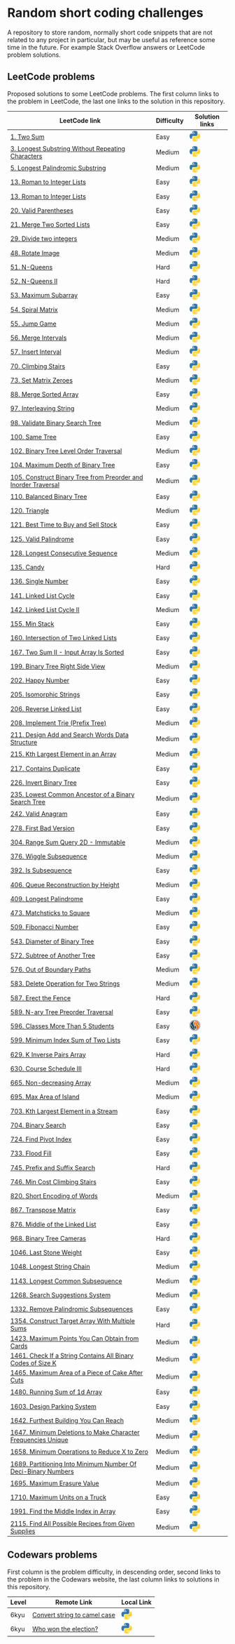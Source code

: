 # Random short coding challenges

A repository to store random, normally short code snippets that are not related to any project in particular, but may be useful as reference some time in the future. For example Stack Overflow answers or LeetCode problem solutions.

## LeetCode problems

Proposed solutions to some LeetCode problems. The first column links to the problem in LeetCode, the last one links to the solution in this repository.

| LeetCode link                                                           | Difficulty | Solution links                                                                      |
| ----------------------------------------------------------------------- | ---------- | ----------------------------------------------------------------------------------- |
| [1. Two Sum][lc1]                                                       | Easy       | [![python](res/py.png)](leetcode/two_sum.py)                                        |
| [3. Longest Substring Without Repeating Characters][lc3]                | Medium     | [![python](res/py.png)](leetcode/longest-substring-without-repeating-characters.py) |
| [5. Longest Palindromic Substring][lc5]                                 | Medium     | [![python](res/py.png)](leetcode/longest-palindromic-substring.py)                  |
| [13. Roman to Integer Lists][lc13]                                      | Easy       | [![python](res/py.png)](leetcode/roman_to_integer.py)                               |
| [13. Roman to Integer Lists][lc13]                                      | Easy       | [![python](res/py.png)](leetcode/roman_to_integer.py)                               |
| [20. Valid Parentheses][lc20]                                           | Easy       | [![python](res/py.png)](leetcode/valid-parentheses.py)                              |
| [21. Merge Two Sorted Lists][lc21]                                      | Easy       | [![python](res/py.png)](leetcode/merge_two_sorted_lists.py)                         |
| [29. Divide two integers][lc29]                                         | Medium     | [![python](res/py.png)](leetcode/divide_two_integers.py)                            |
| [48. Rotate Image][lc48]                                                | Medium     | [![python](res/py.png)][lc48py]                                                     |
| [51. N-Queens][lc51]                                                    | Hard       | [![python](res/py.png)](leetcode/n-queens.py)                                       |
| [52. N-Queens II][lc52]                                                 | Hard       | [![python](res/py.png)](leetcode/n-queens-ii.py)                                    |
| [53. Maximum Subarray][lc53]                                            | Easy       | [![python](res/py.png)](leetcode/maximum-subarray.py)                               |
| [54. Spiral Matrix][lc54]                                               | Medium     | [![python](res/py.png)][lc54py]                                                     |
| [55. Jump Game][lc55]                                                   | Medium     | [![python](res/py.png)](leetcode/jump-game.py)                                      |
| [56. Merge Intervals][lc56]                                             | Medium     | [![python](res/py.png)][lc56py]                                                     |
| [57. Insert Interval][lc57]                                             | Medium     | [![python](res/py.png)](leetcode/insert-interval.py)                                |
| [70. Climbing Stairs][lc70]                                             | Easy       | [![python](res/py.png)](leetcode/climbing-stairs.py)                                |
| [73. Set Matrix Zeroes][lc73]                                           | Medium     | [![python](res/py.png)][lc73py]                                                     |
| [88. Merge Sorted Array][lc88]                                          | Easy       | [![python](res/py.png)](leetcode/merge-sorted-array.py)                             |
| [97. Interleaving String][lc97]                                         | Medium     | [![python](res/py.png)](leetcode/interleaving-string.py)                            |
| [98. Validate Binary Search Tree][lc98]                                 | Medium     | [![python](res/py.png)](leetcode/validate-binary-search-tree.py)                    |
| [100. Same Tree][lc100]                                                 | Easy       | [![python](res/py.png)](leetcode/same-tree.py)                                      |
| [102. Binary Tree Level Order Traversal][lc102]                         | Medium     | [![python](res/py.png)](leetcode/binary-tree-level-order-traversal.py)              |
| [104. Maximum Depth of Binary Tree][lc104]                              | Easy       | [![python](res/py.png)](leetcode/maximum-depth-of-binary-tree.py)                   |
| [105. Construct Binary Tree from Preorder and Inorder Traversal][lc105] | Medium     | [![python](res/py.png)][lc105py]                                                    |
| [110. Balanced Binary Tree][lc110]                                      | Easy       | [![python](res/py.png)](leetcode/balanced-binary-tree.py)                           |
| [120. Triangle][lc120]                                                  | Medium     | [![python](res/py.png)](leetcode/triangle.py)                                       |
| [121. Best Time to Buy and Sell Stock][lc121]                           | Easy       | [![python](res/py.png)](leetcode/best-time-to-buy-and-sell-stock.py)                |
| [125. Valid Palindrome][lc125]                                          | Easy       | [![python](res/py.png)](leetcode/valid-palindrome.py)                               |
| [128. Longest Consecutive Sequence][lc128]                              | Medium     | [![python](res/py.png)](leetcode/longest-consecutive-sequence.py)                   |
| [135. Candy][lc135]                                                     | Hard       | [![python](res/py.png)](leetcode/candy.py)                                          |
| [136. Single Number][lc136]                                             | Easy       | [![python](res/py.png)](leetcode/single-number.py)                                  |
| [141. Linked List Cycle][lc141]                                         | Easy       | [![python](res/py.png)](leetcode/linked-list-cycle.py)                              |
| [142. Linked List Cycle II][lc142]                                      | Medium     | [![python](res/py.png)](leetcode/linked-list-cycle-ii.py)                           |
| [155. Min Stack][lc155]                                                 | Easy       | [![python](res/py.png)](leetcode/min-stack.py)                                      |
| [160. Intersection of Two Linked Lists][lc160]                          | Easy       | [![python](res/py.png)](leetcode/intersection-of-two-linked-lists.py)               |
| [167. Two Sum II - Input Array Is Sorted][lc167]                        | Easy       | [![python](res/py.png)](leetcode/two-sum-ii-input-array-is-sorted.py)               |
| [199. Binary Tree Right Side View][lc199]                               | Medium     | [![python](res/py.png)](leetcode/binary-tree-right-side-view.py)                    |
| [202. Happy Number][lc202]                                              | Easy       | [![python](res/py.png)][lc202py]                                                    |
| [205. Isomorphic Strings][lc205]                                        | Easy       | [![python](res/py.png)](leetcode/isomorphic-strings.py)                             |
| [206. Reverse Linked List][lc206]                                       | Easy       | [![python](res/py.png)](leetcode/reverse-linked-list.py)                            |
| [208. Implement Trie (Prefix Tree)][lc208]                              | Medium     | [![python](res/py.png)](leetcode/implement-trie-prefix-tree.py)                     |
| [211. Design Add and Search Words Data Structure][lc211]                | Medium     | [![python](res/py.png)](leetcode/design-add-and-search-words-data-structure.py)     |
| [215. Kth Largest Element in an Array][lc215]                           | Medium     | [![python](res/py.png)](leetcode/kth-largest-element-in-an-array.py)                |
| [217. Contains Duplicate][lc217]                                        | Easy       | [![python](res/py.png)](leetcode/contains-duplicate.py)                             |
| [226. Invert Binary Tree][lc226]                                        | Easy       | [![python](res/py.png)](leetcode/invert-binary-tree.py)                             |
| [235. Lowest Common Ancestor of a Binary Search Tree][lc235]            | Medium     | [![python](res/py.png)](leetcode/lowest-common-ancestor-of-a-binary-search-tree.py) |
| [242. Valid Anagram][lc242]                                             | Easy       | [![python](res/py.png)](leetcode/valid-anagram.py)                                  |
| [278. First Bad Version][lc278]                                         | Easy       | [![python](res/py.png)](leetcode/first-bad-version.py)                              |
| [304. Range Sum Query 2D - Immutable][lc304]                            | Medium     | [![python](res/py.png)](leetcode/divide_two_integers.py)                            |
| [376. Wiggle Subsequence][lc376]                                        | Medium     | [![python](res/py.png)](leetcode/wiggle-subsequence.py)                             |
| [392. Is Subsequence][lc392]                                            | Easy       | [![python](res/py.png)](leetcode/is-subsequence.py)                                 |
| [406. Queue Reconstruction by Height][lc406]                            | Medium     | [![python](res/py.png)](leetcode/queue-reconstruction-by-height.py)                 |
| [409. Longest Palindrome][lc409]                                        | Easy       | [![python](res/py.png)](leetcode/longest-palindrome.py)                             |
| [473. Matchsticks to Square][lc473]                                     | Medium     | [![python](res/py.png)](leetcode/matchsticks-to-square.py)                          |
| [509. Fibonacci Number][lc509]                                          | Easy       | [![python](res/py.png)](leetcode/fibonacci-number.py)                               |
| [543. Diameter of Binary Tree][lc543]                                   | Easy       | [![python](res/py.png)](leetcode/diameter-of-binary-tree.py)                        |
| [572. Subtree of Another Tree][lc572]                                   | Easy       | [![python](res/py.png)](leetcode/subtree-of-another-tree.py)                        |
| [576. Out of Boundary Paths][lc576]                                     | Medium     | [![python](res/py.png)][lc576py]                                                    |
| [583. Delete Operation for Two Strings][lc583]                          | Medium     | [![python](res/py.png)](leetcode/delete-operation-for-two-strings.py)               |
| [587. Erect the Fence][lc587]                                           | Hard       | [![python](res/py.png)](leetcode/erect-the-fence.py)                                |
| [589. N-ary Tree Preorder Traversal][lc589]                             | Easy       | [![python](res/py.png)](leetcode/n-ary-tree-preorder-traversal.py)                  |
| [596. Classes More Than 5 Students][lc596]                              | Easy       | [![mysql](res/mysql.png)](leetcode/classes_more_than_5_students.sql)                |
| [599. Minimum Index Sum of Two Lists][lc599]                            | Easy       | [![python](res/py.png)](leetcode/minimum-index-sum-of-two-lists.py)                 |
| [629. K Inverse Pairs Array][lc629]                                     | Hard       | [![python](res/py.png)][lc629py]                                                    |
| [630. Course Schedule III][lc630]                                       | Hard       | [![python](res/py.png)](leetcode/course-schedule-iii.py)                            |
| [665. Non-decreasing Array][lc665]                                      | Medium     | [![python](res/py.png)](leetcode/non-decreasing-array.py)                           |
| [695. Max Area of Island][lc695]                                        | Medium     | [![python](res/py.png)][lc695py]                                                    |
| [703. Kth Largest Element in a Stream][lc703]                           | Easy       | [![python](res/py.png)](leetcode/kth-largest-element-in-a-stream.py)                |
| [704. Binary Search][lc704]                                             | Easy       | [![python](res/py.png)](leetcode/binary-search.py)                                  |
| [724. Find Pivot Index][lc724]                                          | Easy       | [![python](res/py.png)](leetcode/find-pivot-index.py)                               |
| [733. Flood Fill][lc733]                                                | Easy       | [![python](res/py.png)](leetcode/flood-fill.py)                                     |
| [745. Prefix and Suffix Search][lc745]                                  | Hard       | [![python](res/py.png)](leetcode/prefix-and-suffix-search.py)                       |
| [746. Min Cost Climbing Stairs][lc746]                                  | Easy       | [![python](res/py.png)](leetcode/min-cost-climbing-stairs.py)                       |
| [820. Short Encoding of Words][lc820]                                   | Medium     | [![python](res/py.png)](leetcode/short-encoding-of-words.py)                        |
| [867. Transpose Matrix][lc867]                                          | Easy       | [![python](res/py.png)](leetcode/transpose-matrix.py)                               |
| [876. Middle of the Linked List][lc876]                                 | Easy       | [![python](res/py.png)](leetcode/middle-of-the-linked-list.py)                      |
| [968. Binary Tree Cameras][lc968]                                       | Hard       | [![python](res/py.png)](leetcode/binary-tree-cameras.py)                            |
| [1046. Last Stone Weight][lc1046]                                       | Easy       | [![python](res/py.png)](leetcode/last-stone-weight.py)                              |
| [1048. Longest String Chain][lc1048]                                    | Medium     | [![python](res/py.png)](leetcode/longest-string-chain.py)                           |
| [1143. Longest Common Subsequence][lc1143]                              | Medium     | [![python](res/py.png)](leetcode/longest-common-subsequence.py)                     |
| [1268. Search Suggestions System][lc1268]                               | Medium     | [![python](res/py.png)](leetcode/search-suggestions-system.py)                      |
| [1332. Remove Palindromic Subsequences][lc1332]                         | Easy       | [![python](res/py.png)](leetcode/remove-palindromic-subsequences.py)                |
| [1354. Construct Target Array With Multiple Sums][lc1354]               | Hard       | [![python](res/py.png)](leetcode/construct-target-array-with-multiple-sums.py)      |
| [1423. Maximum Points You Can Obtain from Cards][lc1423]                | Medium     | [![python](res/py.png)](leetcode/maximum-points-you-can-obtain-from-cards.py)       |
| [1461. Check If a String Contains All Binary Codes of Size K][lc1461]   | Medium     | [![python](res/py.png)](leetcode/has_all_codes.py)                                  |
| [1465. Maximum Area of a Piece of Cake After Cuts][lc1465]              | Medium     | [![python](res/py.png)](leetcode/maximum-area-of-a-piece-of-cake-after-cuts.py)     |
| [1480. Running Sum of 1d Array][lc1480]                                 | Easy       | [![python](res/py.png)](leetcode/running_sum.py)                                    |
| [1603. Design Parking System][lc1603]                                   | Easy       | [![python](res/py.png)](leetcode/design-parking-system.py)                          |
| [1642. Furthest Building You Can Reach][lc1642]                         | Medium     | [![python](res/py.png)](leetcode/furthest-building-you-can-reach.py)                |
| [1647. Minimum Deletions to Make Character Frequencies Unique][lc1647]  | Medium     | [![python](res/py.png)][lc1647py]                                                   |
| [1658. Minimum Operations to Reduce X to Zero][lc1658]                  | Medium     | [![python](res/py.png)][lc1658py]                                                   |
| [1689. Partitioning Into Minimum Number Of Deci-Binary Numbers][lc1689] | Medium     | [![python](res/py.png)][lc1689py]                                                   |
| [1695. Maximum Erasure Value][lc1695]                                   | Medium     | [![python](res/py.png)](leetcode/maximum-erasure-value.py)                          |
| [1710. Maximum Units on a Truck][lc1710]                                | Easy       | [![python](res/py.png)](leetcode/maximum-units-on-a-truck.py)                       |
| [1991. Find the Middle Index in Array][lc1991]                          | Easy       | [![python](res/py.png)](leetcode/find-the-middle-index-in-array.py)                 |
| [2115. Find All Possible Recipes from Given Supplies][lc2115]           | Medium     | [![python](res/py.png)](leetcode/find-all-possible-recipes-from-given-supplies.py)  |

## Codewars problems

First column is the problem difficulty, in descending order, second links to the problem in the Codewars website, the last column links to solutions in this repository.

| Level | Remote Link                                | Local Link                                                              |
| ----- | ------------------------------------------ | ----------------------------------------------------------------------- |
| 6kyu  | [Convert string to camel case][cdw517abf8] | [![python](res/py.png)](codewars/6-kyu-convert-string-to-camel-case.py) |
| 6kyu  | [Who won the election?][cdw554910d]        | [![python](res/py.png)](codewars/6-kyu-who-won-the-election.py)         |

[cdw517abf8]: https://www.codewars.com/kata/517abf86da9663f1d2000003/train/python
[cdw554910d]: https://www.codewars.com/kata/554910d77a3582bbe300009c/train/python
[lc1]: https://leetcode.com/problems/two-sum/
[lc3]: https://leetcode.com/problems/longest-substring-without-repeating-characters/
[lc5]: https://leetcode.com/problems/longest-palindromic-substring/
[lc13]: https://leetcode.com/problems/roman-to-integer/
[lc20]: https://leetcode.com/problems/valid-parentheses/
[lc21]: https://leetcode.com/problems/merge-two-sorted-lists/
[lc29]: https://leetcode.com/problems/divide-two-integers/
[lc42]: https://leetcode.com/problems/trapping-rain-water/
[lc48]: https://leetcode.com/problems/rotate-image/
[lc51]: https://leetcode.com/problems/n-queens/
[lc52]: https://leetcode.com/problems/n-queens-ii/
[lc53]: https://leetcode.com/problems/maximum-subarray/
[lc54]: https://leetcode.com/problems/spiral-matrix/
[lc55]: https://leetcode.com/problems/jump-game/
[lc56]: https://leetcode.com/problems/merge-intervals/
[lc57]: https://leetcode.com/problems/insert-interval/
[lc70]: https://leetcode.com/problems/climbing-stairs/
[lc73]: https://leetcode.com/problems/set-matrix-zeroes/
[lc88]: https://leetcode.com/problems/merge-sorted-array/
[lc97]: https://leetcode.com/problems/interleaving-string/
[lc98]: https://leetcode.com/problems/validate-binary-search-tree/
[lc100]: https://leetcode.com/problems/same-tree/
[lc102]: https://leetcode.com/problems/binary-tree-level-order-traversal/
[lc104]: https://leetcode.com/problems/maximum-depth-of-binary-tree/
[lc105]: https://leetcode.com/problems/construct-binary-tree-from-preorder-and-inorder-traversal/
[lc110]: https://leetcode.com/problems/balanced-binary-tree/
[lc120]: https://leetcode.com/problems/triangle/
[lc121]: https://leetcode.com/problems/best-time-to-buy-and-sell-stock/
[lc125]: https://leetcode.com/problems/valid-palindrome/
[lc128]: https://leetcode.com/problems/longest-consecutive-sequence/
[lc135]: https://leetcode.com/problems/candy/
[lc136]: https://leetcode.com/problems/single-number/
[lc141]: https://leetcode.com/problems/linked-list-cycle/
[lc142]: https://leetcode.com/problems/linked-list-cycle-ii/
[lc155]: https://leetcode.com/problems/min-stack/
[lc160]: https://leetcode.com/problems/intersection-of-two-linked-lists/
[lc167]: https://leetcode.com/problems/two-sum-ii-input-array-is-sorted/
[lc199]: https://leetcode.com/problems/binary-tree-right-side-view/
[lc202]: https://leetcode.com/problems/happy-number/
[lc205]: https://leetcode.com/problems/isomorphic-strings/
[lc206]: https://leetcode.com/problems/reverse-linked-list/
[lc208]: https://leetcode.com/problems/implement-trie-prefix-tree/
[lc211]: https://leetcode.com/problems/design-add-and-search-words-data-structure/
[lc215]: https://leetcode.com/problems/kth-largest-element-in-an-array/
[lc217]: https://leetcode.com/problems/contains-duplicate/
[lc226]: https://leetcode.com/problems/invert-binary-tree/
[lc235]: https://leetcode.com/problems/lowest-common-ancestor-of-a-binary-search-tree/
[lc242]: https://leetcode.com/problems/valid-anagram/
[lc278]: https://leetcode.com/problems/first-bad-version/
[lc304]: https://leetcode.com/problems/range-sum-query-2d-immutable/
[lc376]: https://leetcode.com/problems/wiggle-subsequence/
[lc392]: https://leetcode.com/problems/is-subsequence/
[lc406]: https://leetcode.com/problems/queue-reconstruction-by-height/
[lc409]: https://leetcode.com/problems/longest-palindrome/
[lc473]: https://leetcode.com/problems/matchsticks-to-square/
[lc509]: https://leetcode.com/problems/fibonacci-number/
[lc543]: https://leetcode.com/problems/diameter-of-binary-tree/
[lc572]: https://leetcode.com/problems/subtree-of-another-tree/
[lc576]: https://leetcode.com/problems/out-of-boundary-paths/
[lc583]: https://leetcode.com/problems/delete-operation-for-two-strings/
[lc587]: https://leetcode.com/problems/erect-the-fence/
[lc589]: https://leetcode.com/problems/n-ary-tree-preorder-traversal/
[lc596]: https://leetcode.com/problems/classes-more-than-5-students/
[lc599]: https://leetcode.com/problems/minimum-index-sum-of-two-lists/
[lc629]: https://leetcode.com/problems/k-inverse-pairs-array/
[lc630]: https://leetcode.com/problems/course-schedule-iii/
[lc665]: https://leetcode.com/problems/non-decreasing-array/
[lc695]: https://leetcode.com/problems/max-area-of-island/
[lc703]: https://leetcode.com/problems/kth-largest-element-in-a-stream/
[lc704]: https://leetcode.com/problems/binary-search/
[lc724]: https://leetcode.com/problems/find-pivot-index/
[lc733]: https://leetcode.com/problems/flood-fill/
[lc745]: https://leetcode.com/problems/prefix-and-suffix-search/
[lc746]: https://leetcode.com/problems/min-cost-climbing-stairs/
[lc820]: https://leetcode.com/problems/short-encoding-of-words/
[lc867]: https://leetcode.com/problems/transpose-matrix/
[lc876]: https://leetcode.com/problems/middle-of-the-linked-list/
[lc968]: https://leetcode.com/problems/binary-tree-cameras/
[lc1046]: https://leetcode.com/problems/last-stone-weight/
[lc1048]: https://leetcode.com/problems/longest-string-chain/
[lc1143]: https://leetcode.com/problems/longest-common-subsequence/
[lc1268]: https://leetcode.com/problems/search-suggestions-system/
[lc1332]: https://leetcode.com/problems/remove-palindromic-subsequences/
[lc1354]: https://leetcode.com/problems/construct-target-array-with-multiple-sums/
[lc1423]: https://leetcode.com/problems/maximum-points-you-can-obtain-from-cards/
[lc1461]: https://leetcode.com/problems/check-if-a-string-contains-all-binary-codes-of-size-k/
[lc1465]: https://leetcode.com/problems/maximum-area-of-a-piece-of-cake-after-horizontal-and-vertical-cuts/
[lc1480]: https://leetcode.com/problems/running-sum-of-1d-array/
[lc1603]: https://leetcode.com/problems/design-parking-system/
[lc1642]: https://leetcode.com/problems/furthest-building-you-can-reach/
[lc1647]: https://leetcode.com/problems/minimum-deletions-to-make-character-frequencies-unique/
[lc1658]: https://leetcode.com/problems/minimum-operations-to-reduce-x-to-zero/
[lc1689]: https://leetcode.com/problems/partitioning-into-minimum-number-of-deci-binary-numbers/
[lc1695]: https://leetcode.com/problems/maximum-erasure-value/
[lc1710]: https://leetcode.com/problems/maximum-units-on-a-truck/
[lc1991]: https://leetcode.com/problems/find-the-middle-index-in-array/
[lc2115]: https://leetcode.com/problems/find-all-possible-recipes-from-given-supplies/
[lc48py]: leetcode/rotate-image.py
[lc54py]: leetcode/spiral-matrix.py
[lc56py]: leetcode/merge-intervals.py
[lc73py]: leetcode/set-matrix-zeroes.py
[lc105py]: leetcode/construct-binary-tree-from-preorder-and-inorder-traversal.py
[lc202py]: leetcode/happy-number.py
[lc576py]: leetcode/out-of-boundary-paths.py
[lc629py]: leetcode/k-inverse-pairs-array.py
[lc695py]: leetcode/max-area-of-island.py
[lc1647py]: leetcode/minimum-operations-to-reduce-x-to-zero.py
[lc1658py]: leetcode/minimum-operations-to-reduce-x-to-zero.py
[lc1689py]: leetcode/partitioning-into-minimum-number-of-deci-binary-numbers.py

